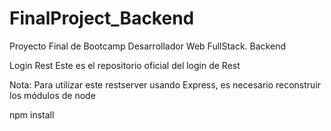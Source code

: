 # FinalProject_Backend
Proyecto Final de Bootcamp Desarrollador Web FullStack. Backend


Login Rest
Este es el repositorio oficial del login de Rest

Nota:
Para utilizar este restserver usando Express, es necesario reconstruir los módulos de node

npm install
